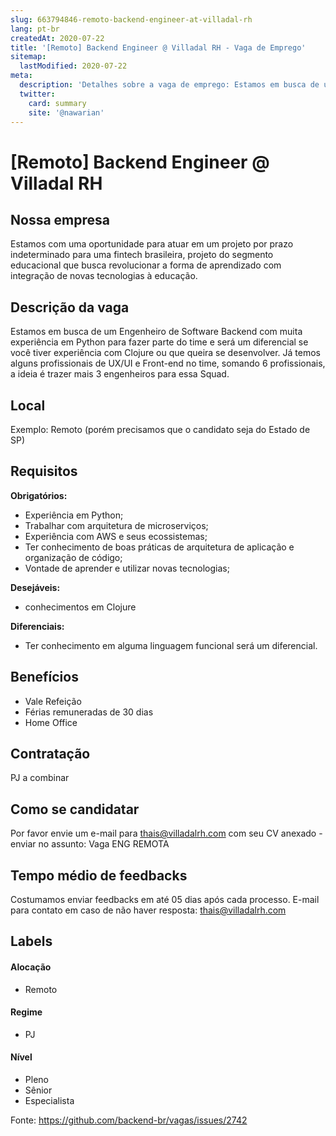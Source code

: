 ```yaml
---
slug: 663794846-remoto-backend-engineer-at-villadal-rh
lang: pt-br
createdAt: 2020-07-22
title: '[Remoto] Backend Engineer @ Villadal RH - Vaga de Emprego'
sitemap:
  lastModified: 2020-07-22
meta:
  description: 'Detalhes sobre a vaga de emprego: Estamos em busca de um Engenheiro de Software Backend com muita experiência em Python para fazer parte do time e será um diferencial se você tiver experiência com Clojure ou que queira se desenvolver. Já temos alguns profissionais de UX/UI e Front-end no time, somando 6 profissionais, a ideia é trazer mais 3 engenheiros para essa Squad.'
  twitter:
    card: summary
    site: '@nawarian'
---
```


# [Remoto] Backend Engineer @ Villadal RH

## Nossa empresa  

Estamos com uma oportunidade para atuar em um projeto por prazo indeterminado para uma fintech brasileira, projeto do segmento educacional que busca revolucionar a forma de aprendizado com integração de novas tecnologias à educação.


## Descrição da vaga

Estamos em busca de um Engenheiro de Software Backend com muita experiência em Python para fazer parte do time e será um diferencial se você tiver experiência com Clojure ou que queira se desenvolver.
Já temos alguns profissionais de UX/UI e Front-end no time, somando 6 profissionais, a ideia é trazer mais 3 engenheiros para essa Squad.


## Local

Exemplo: Remoto (porém precisamos que o candidato seja do Estado de SP)

## Requisitos

**Obrigatórios:**
- Experiência em Python;
- Trabalhar com arquitetura de microserviços;
- Experiência com AWS e seus ecossistemas;
- Ter conhecimento de boas práticas de arquitetura de aplicação e organização de código;
- Vontade de aprender e utilizar novas tecnologias;

**Desejáveis:**
- conhecimentos em Clojure

**Diferenciais:**
- Ter conhecimento em alguma linguagem funcional será um diferencial.

## Benefícios

- Vale Refeição
- Férias remuneradas de 30 dias
- Home Office


## Contratação

PJ a combinar

## Como se candidatar

Por favor envie um e-mail para thais@villadalrh.com com seu CV anexado - enviar no assunto: Vaga ENG REMOTA

## Tempo médio de feedbacks

Costumamos enviar feedbacks em até 05 dias após cada processo.
E-mail para contato em caso de não haver resposta: thais@villadalrh.com

## Labels
<!-- retire os labels que não fazem sentido à vaga -->

#### Alocação
- Remoto

#### Regime
- PJ

#### Nível
- Pleno
- Sênior
- Especialista




Fonte: https://github.com/backend-br/vagas/issues/2742
